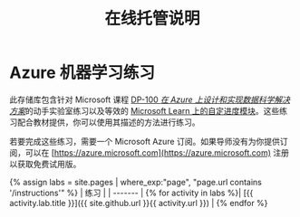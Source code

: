 ﻿---
title: 在线托管说明
permalink: index.html
layout: home
---

# Azure 机器学习练习

此存储库包含针对 Microsoft 课程 [DP-100 *在 Azure 上设计和实现数据科学解决方案*](https://docs.microsoft.com/learn/certifications/courses/dp-100t01)的动手实验室练习以及等效的 [Microsoft Learn 上的自定进度模块](https://docs.microsoft.com/learn/paths/build-ai-solutions-with-azure-ml-service/)。这些练习配合教材提供，你可以使用其描述的方法进行练习。

若要完成这些练习，需要一个 Microsoft Azure 订阅。如果导师没有为你提供订阅，可以在 [https://azure.microsoft.com](https://azure.microsoft.com) 注册以获取免费试用版。

{% assign labs = site.pages | where_exp:"page", "page.url contains '/instructions'" %}
| 练习 |
| ------- | 
{% for activity in labs  %}| [{{ activity.lab.title }}]({{ site.github.url }}{{ activity.url }}) |
{% endfor %}
